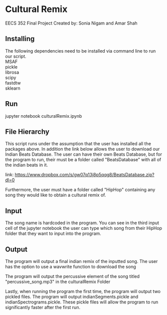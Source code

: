 # Cultural Remix
EECS 352 Final Project
Created by: Sonia Nigam and Amar Shah

## Installing
The following dependencies need to be installed via command line to run our script.<br />
MSAF <br />
pickle <br />
librosa <br />
scipy <br />
fastdtw <br />
sklearn <br />

## Run 
jupyter notebook culturalRemix.ipynb

## File Hierarchy
This script runs under the assumption that the user has installed all the packages above. In addition the link below allows the user to download our Indian Beats Database. The user can have their own Beats Database, but for the program to run, their must be a folder called "BeatsDatabase" with all of the indian beats in it. 

link: https://www.dropbox.com/s/gw07q13j8p5qqg8/BeatsDatabase.zip?dl=0

Furthermore, the user must have a folder called "HipHop" containing any song they would like to obtain a cultural remix of. 

## Input
The song name is hardcoded in the program. You can see in the third input cell of the jupyter notebook the user can type which song from their HipHop folder that they want to input into the program. 


## Output
The program will output a final indian remix of the inputted song. The user has the option to use a wavwrite function to download the song

The program will output the percussive element of the song titled "percussive_song.mp3" in the culturalRemix Folder

Lastly, when running the program the first time, the program will output two pickled files. The program will output indianSegments.pickle and indianSpectrograms.pickle. These pickle files will allow the program to run significantly faster after the first run. 

